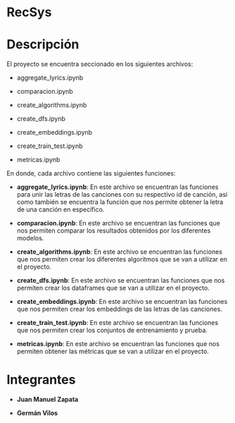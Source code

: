 # RecSys

# Descripción

El proyecto se encuentra seccionado en los siguientes archivos:


- aggregate_lyrics.ipynb

- comparacion.ipynb

- create_algorithms.ipynb

- create_dfs.ipynb

- create_embeddings.ipynb

- create_train_test.ipynb

- metricas.ipynb


En donde, cada archivo contiene las siguientes funciones:

- **aggregate_lyrics.ipynb**: En este archivo se encuentran las funciones para unir las letras de las canciones con su respectivo id de canción, así como también se encuentra la función que nos permite obtener la letra de una canción en específico.

- **comparacion.ipynb**: En este archivo se encuentran las funciones que nos permiten comparar los resultados obtenidos por los diferentes modelos.

- **create_algorithms.ipynb**: En este archivo se encuentran las funciones que nos permiten crear los diferentes algoritmos que se van a utilizar en el proyecto.

- **create_dfs.ipynb**: En este archivo se encuentran las funciones que nos permiten crear los dataframes que se van a utilizar en el proyecto.

- **create_embeddings.ipynb**: En este archivo se encuentran las funciones que nos permiten crear los embeddings de las letras de las canciones.

- **create_train_test.ipynb**: En este archivo se encuentran las funciones que nos permiten crear los conjuntos de entrenamiento y prueba.

- **metricas.ipynb**: En este archivo se encuentran las funciones que nos permiten obtener las métricas que se van a utilizar en el proyecto.

# Integrantes

- **Juan Manuel Zapata**

- **Germán Vilos**